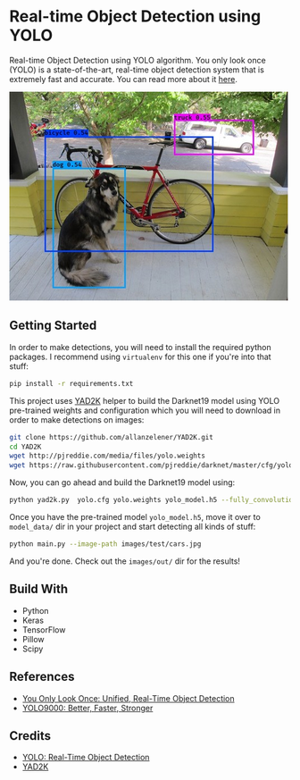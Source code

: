 # Real-time Object Detection using YOLO

Real-time Object Detection using YOLO algorithm. You only look once (YOLO) is a state-of-the-art, real-time object detection system that is extremely fast and accurate. You can read more about it [here](https://pjreddie.com/darknet/yolo/).

![YOLOv2](./images/yolo.jpg)

## Getting Started

In order to make detections, you will need to install the required python packages. I recommend using `virtualenv` for this one if you're into that stuff:

```bash
pip install -r requirements.txt
```

This project uses [YAD2K](https://github.com/allanzelener/YAD2K) helper to build the Darknet19 model using YOLO pre-trained weights and configuration which you will need to download in order to make detections on images:

```bash
git clone https://github.com/allanzelener/YAD2K.git
cd YAD2K
wget http://pjreddie.com/media/files/yolo.weights
wget https://raw.githubusercontent.com/pjreddie/darknet/master/cfg/yolo.cfg
```

Now, you can go ahead and build the Darknet19 model using:

```bash
python yad2k.py  yolo.cfg yolo.weights yolo_model.h5 --fully_convolutional
```

Once you have the pre-trained model `yolo_model.h5`, move it over to `model_data/` dir in your project and start detecting all kinds of stuff:

```bash
python main.py --image-path images/test/cars.jpg
```

And you're done. Check out the `images/out/` dir for the results!

## Build With

* Python
* Keras
* TensorFlow
* Pillow
* Scipy

## References

* [You Only Look Once: Unified, Real-Time Object Detection](https://arxiv.org/abs/1506.02640)
* [YOLO9000: Better, Faster, Stronger](https://arxiv.org/abs/1612.08242)

## Credits

* [YOLO: Real-Time Object Detection](https://pjreddie.com/darknet/yolo/)
* [YAD2K](https://github.com/allanzelener/YAD2K)